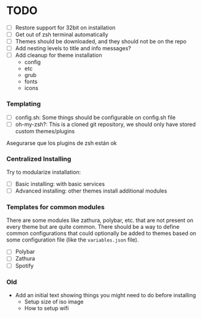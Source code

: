 # TODO

- [ ] Restore support for 32bit on installation
- [ ] Get out of zsh terminal automatically
- [ ] Themes should be downloaded, and they should not be on the repo
- [ ] Add nesting levels to title and info messages?
- [ ] Add cleanup for theme installation
  - config
  - etc
  - grub
  - fonts
  - icons

### Templating

- [ ] config.sh: Some things should be configurable on config.sh file
- [ ] oh-my-zsh?: This is a cloned git repository, we should only have stored custom themes/plugins

Asegurarse que los plugins de zsh están ok

### Centralized Installing

Try to modularize installation:

- [ ] Basic installing: with basic services
- [ ] Advanced installing: other themes install additional modules

### Templates for common modules

There are some modules like zathura, polybar, etc. that are not present on every theme but are quite common. There should be a way to define common configurations that could optionally be added to themes based on some configuration file (like the `variables.json` file).

- [ ] Polybar
- [ ] Zathura
- [ ] Spotify

### Old

- Add an initial text showing things you might need to do before installing
  - Setup size of iso image
  - How to setup wifi
